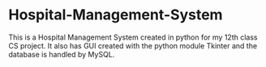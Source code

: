 # Hospital-Management-System
This is a Hospital Management System created in python for my 12th class CS project. It also has GUI created with the python module Tkinter and the database is handled by MySQL.
